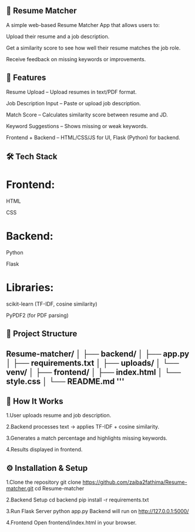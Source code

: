 ## 📄 Resume Matcher


A simple web-based Resume Matcher App that allows users to:

Upload their resume and a job description.

Get a similarity score to see how well their resume matches the job role.

Receive feedback on missing keywords or improvements.


## 📌 Features


Resume Upload – Upload resumes in text/PDF format.

Job Description Input – Paste or upload job description.

Match Score – Calculates similarity score between resume and JD.

Keyword Suggestions – Shows missing or weak keywords.

Frontend + Backend – HTML/CSS/JS for UI, Flask (Python) for backend.

## 🛠️ Tech Stack
     

# Frontend:

HTML

CSS

# Backend:

Python

Flask

# Libraries:

scikit-learn (TF-IDF, cosine similarity)

PyPDF2 (for PDF parsing)

## 📂 Project Structure

Resume-matcher/
│
├── backend/
│ ├── app.py
│ ├── requirements.txt
│ ├── uploads/
│ └── venv/
│
├── frontend/
│ ├── index.html
│ └── style.css
│
└── README.md
'''
---

## 🚀 How It Works


1.User uploads resume and job description.

2.Backend processes text → applies TF-IDF + cosine similarity.

3.Generates a match percentage and highlights missing keywords.

4.Results displayed in frontend.

## ⚙️ Installation & Setup
 

1.Clone the repository
git clone https://github.com/zaiba2fathima/Resume-matcher.git
cd Resume-matcher

2.Backend Setup
cd backend
pip install -r requirements.txt

3.Run Flask Server
python app.py
Backend will run on http://127.0.0.1:5000/

4.Frontend
Open frontend/index.html in your browser.


